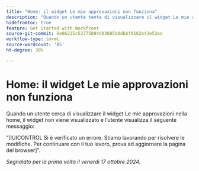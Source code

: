 ```yaml
---
title: "Home: il widget Le mie approvazioni non funziona"
description: "Quando un utente tenta di visualizzare il widget Le mie approvazioni nella home, il widget non viene visualizzato e l’utente visualizza un messaggio."
hidefromtoc: true
feature: Get Started with Workfront
source-git-commit: 6e06225c52775894d03605b0dbbf0182e43e53ed
workflow-type: tm+mt
source-wordcount: '85'
ht-degree: 30%

---
```



# Home: il widget Le mie approvazioni non funziona

Quando un utente cerca di visualizzare il widget Le mie approvazioni nella home, il widget non viene visualizzato e l’utente visualizza il seguente messaggio:

“[!UICONTROL Si è verificato un errore. Stiamo lavorando per risolvere le modifiche. Per continuare con il tuo lavoro, prova ad aggiornare la pagina del browser]”.

_Segnalato per la prima volta il venerdì 17 ottobre 2024._
